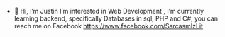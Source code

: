 - 👋 Hi, I’m Justin  I’m interested in Web Development , I’m currently learning backend, specifically Databases in sql, PHP and C#, you  can reach me on Facebook  https://www.facebook.com/SarcasmIzLit



